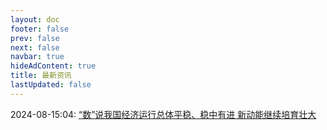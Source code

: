 ```yaml
---
layout: doc 
footer: false
prev: false
next: false 
navbar: true
hideAdContent: true
title: 最新资讯
lastUpdated: false
---
```


2024-08-15:04: [“数”说我国经济运行总体平稳、稳中有进 新动能继续培育壮大](./2024/08/xinhua-2024081504.md) 

